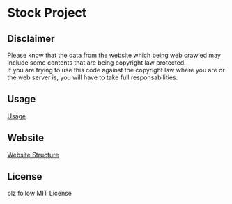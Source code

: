 # Stock Project

## Disclaimer

Please know that the data from the website which being web crawled may include some contents that are being copyright law protected. \
If you are trying to use this code against the copyright law where you are or the web server is, you will have to take full responsabilities.

## Usage

[Usage](/document/usage.md)

## Website

[Website Structure](/document/website.md)

## License

plz follow MIT License
